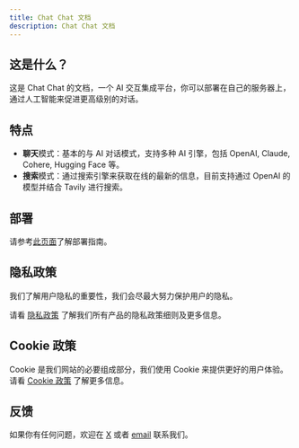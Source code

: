 ```yaml
---
title: Chat Chat 文档
description: Chat Chat 文档
---
```


## 这是什么？

这是 Chat Chat 的文档，一个 AI 交互集成平台，你可以部署在自己的服务器上，通过人工智能来促进更高级别的对话。

## 特点

-   **聊天**模式：基本的与 AI 对话模式，支持多种 AI 引擎，包括 OpenAI, Claude, Cohere, Hugging Face 等。
-   **搜索**模式：通过搜索引擎来获取在线的最新的信息，目前支持通过 OpenAI 的模型并结合 Tavily 进行搜索。

## 部署

请参考[此页面](./deployment.md)了解部署指南。

## 隐私政策

我们了解用户隐私的重要性，我们会尽最大努力保护用户的隐私。

请看 [隐私政策](https://www.harrly.com/privacy-policy) 了解我们所有产品的隐私政策细则及更多信息。

## Cookie 政策

Cookie 是我们网站的必要组成部分，我们使用 Cookie 来提供更好的用户体验。请看 [Cookie 政策](https://www.harrly.com/cookies) 了解更多信息。

## 反馈

如果你有任何问题，欢迎在 [X](https://x.com/okisdev) 或者 [email](mailto:hi@okis.dev) 联系我们。
